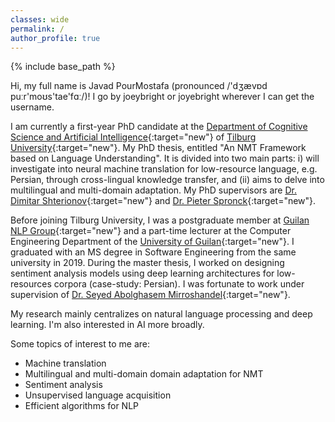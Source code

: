 ```yaml
---
classes: wide
permalink: /
author_profile: true
---
```

{% include base_path %}

Hi, my full name is Javad PourMostafa (pronounced /'dʒævɒd puːr'moʊs'tae'fɑː/)! I go by joeybright or joyebright wherever I can get the username. 

I am currently a first-year PhD candidate at the [Department of Cognitive Science and Artificial Intelligence](https://csai.nl){:target="new"} of [Tilburg University](https://www.tilburguniversity.edu/){:target="new"}. My PhD thesis, entitled "An NMT Framework based on Language Understanding". It is divided into two main parts: i) will investigate into neural machine translation for low-resource language, e.g. Persian, through cross-lingual knowledge transfer, and (ii) aims to delve into multilingual and multi-domain adaptation. My PhD supervisors are [Dr. Dimitar Shterionov](https://ilk.uvt.nl/~shterion/){:target="new"} and [Dr. Pieter Spronck](https://www.spronck.net/){:target="new"}.

Before joining Tilburg University, I was a postgraduate member at [Guilan NLP Group](https://nlp.guilan.ac.ir){:target="new"} and a part-time lecturer at the Computer Engineering Department of the [University of Guilan](https://guilan.ac.ir/en/home){:target="new"}. I graduated with an MS degree in Software Engineering from the same university in 2019. During the master thesis, I worked on designing sentiment analysis models using deep learning architectures for low-resources corpora (case-study: Persian). I was fortunate to work under supervision of [Dr. Seyed Abolghasem Mirroshandel](https://guilan.ac.ir/en/~mirroshandel){:target="new"}.

My research mainly centralizes on natural language processing and deep learning. I'm also interested in AI more broadly.

Some topics of interest to me are:

-   Machine translation
-   Multilingual and multi-domain domain adaptation for NMT
-   Sentiment analysis
-   Unsupervised language acquisition
-   Efficient algorithms for NLP
